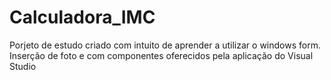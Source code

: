# Calculadora_IMC

Porjeto de estudo criado com intuito de aprender a utilizar o windows form.
Inserção de foto e com componentes oferecidos pela aplicação do Visual Studio
